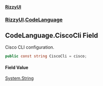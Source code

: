 #### [RizzyUI](index 'index')
### [RizzyUI](RizzyUI 'RizzyUI').[CodeLanguage](RizzyUI.CodeLanguage 'RizzyUI.CodeLanguage')

## CodeLanguage.CiscoCli Field

Cisco CLI configuration.

```csharp
public const string CiscoCli = cisco;
```

#### Field Value
[System.String](https://docs.microsoft.com/en-us/dotnet/api/System.String 'System.String')
